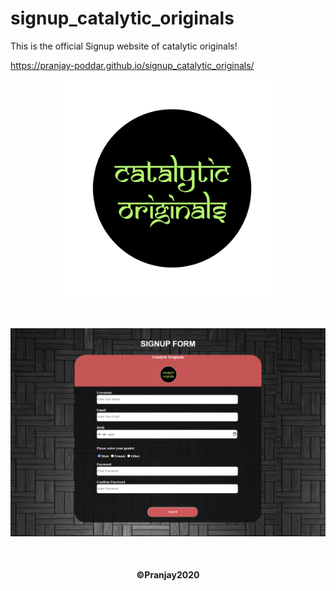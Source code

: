 # signup_catalytic_originals
This is the official Signup website of catalytic originals!

https://pranjay-poddar.github.io/signup_catalytic_originals/
<p align="center">
  <img src="./logo/cato.png" width="350" title="hover text">
  </p >
  <br>
  <p align="center">
  <img src="./logo/website-signup.png" width="600" alt="accessibility text">
  </p>
  <br>
  <h4 align="center">
  ©Pranjay2020
  </h4>
  <br>

